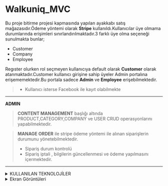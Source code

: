 
# Walkuniq_MVC  

Bu proje bitirme projesi kapmasında yapılan ayakkabı satış mağazasıdır.Ödeme yöntemi olarak **Stripe** kullanıldı.Kullanıcılar üye olmama durumlarında erişimleri sınırlandırılmaktadır.3 farklı üye olma seçeneği sunulmakta bunlar;

- Customer 
- Company 
- Employee
 
Regıster olurken rol seçmeyen kullanıcıya default olarak **Customer** olarak atanmaktadır.Customer kullanıcı girişine sahip üyeler Admin portalına erişememektedir.Bu portala sadece **Admin** ve **Employee** erişebilmektedir.

>  - Kullanıcı isterse Facebook ile kayıt olabilmekte
---
**ADMIN**

> **CONTENT MANAGEMENT** başlığı altında
     PRODUCT,CATEGORY,COMPANY ve USER CRUD operasyonlarını yapabilmektedir.
    


> **MANAGE ORDER** ile stripe ödeme yöntemi ile alınan siparişlerin durumunu yönetebilmektedir.
>  - Sipariş durum kontrolü
>  - Sipariş iptali , bilgilerin güncellenmesi ve ödeme yapılmasını içermektedir.
---      
<details>
 
 <summary>KULLANILAN TEKNOLOJİLER</summary>

    - ASP NET MVC Core (.NET 8)
    - Role Management in ASP NET Core Identity
    - Stripe ödeme yöntemi
    - Facebook Authentication
    - Entity Framework
    - SQlite 
    - Repository Pattern
    - C#
    - HTML5
    - Bootstrap 5
    - CSS3
    - JavaScript
    - jQuery

</details>
<details>
 
 <summary>Ekran Görüntüleri</summary>

  - Home Page
![HomePage](https://github.com/zagbey/WalkUniq_Mvc/assets/49595767/63f6ad09-4cd4-400b-a14a-6c6ffce81dbd)

  - Register Page  
![registerPage](https://github.com/zagbey/WalkUniq_Mvc/assets/49595767/2b70efb7-0192-4929-a6bd-969ec26ffc81)

 - Login Page
![LoginPage](https://github.com/zagbey/WalkUniq_Mvc/assets/49595767/8ffec7b3-008f-4109-ad5c-1d9dc54c1bce)
 - Shopping Cart
   ![ShoppingCart](https://github.com/zagbey/WalkUniq_Mvc/assets/49595767/4b2599ab-f8e7-4bdf-9fda-81c7543f518b)
 - Stripe Payment
   ![StripeOdeme](https://github.com/zagbey/WalkUniq_Mvc/assets/49595767/aa0bec66-7b16-42fd-b325-7669e48b891a)
 - Order Confirm Page
   ![OrderConfirmedPage](https://github.com/zagbey/WalkUniq_Mvc/assets/49595767/3ccedff0-3bad-4b24-a70a-61f678da4f98)

 - Admin Content Manager (CRUD)
  ![AdminProductManagement](https://github.com/zagbey/WalkUniq_Mvc/assets/49595767/2bdd856c-a461-4311-8fd3-88360b0fab57)

 - Product Update
![ProductUpdate](https://github.com/zagbey/WalkUniq_Mvc/assets/49595767/c0366a57-e768-415d-b1b1-43cea9a3fc8f)
  
 - Product Create 
![CreateProduct](https://github.com/zagbey/WalkUniq_Mvc/assets/49595767/3e215b48-45c4-4678-a791-ffed9b4e8c01)

 - Admin Users Create 
![AdminUsersCreatingPage](https://github.com/zagbey/WalkUniq_Mvc/assets/49595767/8cbe8230-a85d-46d3-86b6-e9a2ea22880a)

</details>
